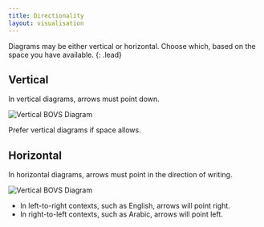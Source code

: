 ```yaml
---
title: Directionality
layout: visualisation
---
```


Diagrams may be either vertical or horizontal. Choose which, based on the space you have available.
{: .lead}


## Vertical

In vertical diagrams, arrows must point down.

![Vertical BOVS Diagram](bovs-core-directionality-vertical.jpg)

Prefer vertical diagrams if space allows.


## Horizontal

In horizontal diagrams, arrows must point in the direction of writing.

![Vertical BOVS Diagram](bovs-core-directionality-horizontal.jpg)

* In left-to-right contexts, such as English, arrows will point right.
* In right-to-left contexts, such as Arabic, arrows will point left.